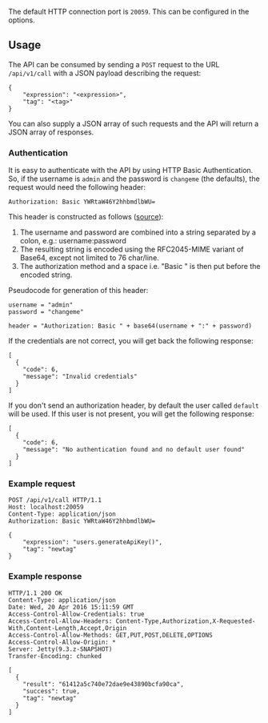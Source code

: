 The default HTTP connection port is `20059`. This can be configured in the options.

## Usage
The API can be consumed by sending a `POST` request to the URL `/api/v1/call` with a JSON payload describing the request:
```
{
    "expression": "<expression>",
    "tag": "<tag>"
}
```

You can also supply a JSON array of such requests and the API will return a JSON array of responses.

### Authentication
It is easy to authenticate with the API by using HTTP Basic Authentication. So, if the username is `admin` and the
password is `changeme` (the defaults), the request would need the following header:
```
Authorization: Basic YWRtaW46Y2hhbmdlbWU=
```

This header is constructed as follows ([source](https://en.wikipedia.org/wiki/Basic_access_authentication#Client_side)):

1. The username and password are combined into a string separated by a colon, e.g.: username:password
2. The resulting string is encoded using the RFC2045-MIME variant of Base64, except not limited to 76 char/line.
3. The authorization method and a space i.e. "Basic " is then put before the encoded string.

Pseudocode for generation of this header:
```
username = "admin"
password = "changeme"

header = "Authorization: Basic " + base64(username + ":" + password)
```

If the credentials are not correct, you will get back the following response:
```
[
  {
    "code": 6,
    "message": "Invalid credentials"
  }
]
```

If you don't send an authorization header, by default the user called `default` will be used. If this user is not
present, you will get the following response:
```
[
  {
    "code": 6,
    "message": "No authentication found and no default user found"
  }
]
```

### Example request
```
POST /api/v1/call HTTP/1.1
Host: localhost:20059
Content-Type: application/json
Authorization: Basic YWRtaW46Y2hhbmdlbWU=

{
    "expression": "users.generateApiKey()",
    "tag": "newtag"
}
```

### Example response
```
HTTP/1.1 200 OK
Content-Type: application/json
Date: Wed, 20 Apr 2016 15:11:59 GMT
Access-Control-Allow-Credentials: true
Access-Control-Allow-Headers: Content-Type,Authorization,X-Requested-With,Content-Length,Accept,Origin
Access-Control-Allow-Methods: GET,PUT,POST,DELETE,OPTIONS
Access-Control-Allow-Origin: *
Server: Jetty(9.3.z-SNAPSHOT)
Transfer-Encoding: chunked

[
  {
    "result": "61412a5c740e72dae9e43890bcfa90ca",
    "success": true,
    "tag": "newtag"
  }
]
```